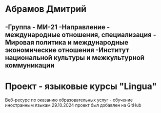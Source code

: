 # Абрамов Дмитрий
-Группа - МИ-21
-Направление - международные отношения, специализация - Мировая политика и международные экономические отношения
-Институт национальной культуры и межкультурной коммуникации
---
# Проект - языковые курсы "Lingua"
Веб-ресурс по оказанию образовательных услуг - обучение иностранным языкам
29.10.2024 проект был добавлен на GitHub